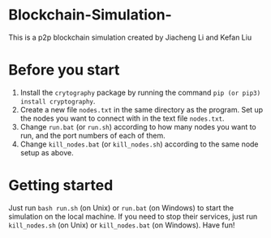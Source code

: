 # Blockchain-Simulation-
This is a p2p blockchain simulation created by Jiacheng Li and Kefan Liu

# Before you start

1. Install the `crytography` package by running the command `pip (or pip3) install cryptography`.
2. Create a new file `nodes.txt` in the same directory as the program. Set up the nodes you want to connect with in the text file `nodes.txt`.
3. Change `run.bat` (or `run.sh`) according to how many nodes you want to run, and the port numbers of each of them.
4. Change `kill_nodes.bat` (or `kill_nodes.sh`) according to the same node setup as above.

# Getting started

Just run `bash run.sh` (on Unix) or `run.bat` (on Windows) to start the simulation on the local machine. If you need to stop their services, just run `kill_nodes.sh` (on Unix) or `kill_nodes.bat` (on Windows). Have fun!